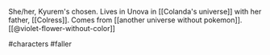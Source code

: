 She/her, Kyurem's chosen. Lives in Unova in [[Colanda's universe]] with her father, [[Colress]]. Comes from [[another universe without pokemon]]. [[@violet-flower-without-color]]

#characters #faller 